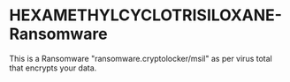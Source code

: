 # HEXAMETHYLCYCLOTRISILOXANE-Ransomware
This is a Ransomware "ransomware.cryptolocker/msil" as per virus total that encrypts your data.

